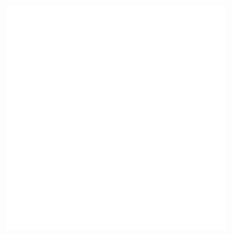 
<div align="center">
  <img src="https://raw.githubusercontent.com/dryzz7/dryzz7/refs/heads/main/github-metrics.svg" />
</div>
